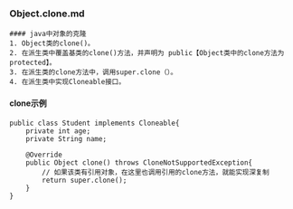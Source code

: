 ### Object.clone.md
    #### java中对象的克隆
    1. Object类的clone()。
    2. 在派生类中覆盖基类的clone()方法，并声明为 public【Object类中的clone方法为protected】。
    3. 在派生类的clone方法中，调用super.clone（）。
    4. 在派生类中实现Cloneable接口。

#### clone示例
```
public class Student implements Cloneable{
    private int age;
    private String name;

    @Override
    public Object clone() throws CloneNotSupportedException{
        // 如果该类有引用对象，在这里也调用引用的clone方法，就能实现深复制
        return super.clone();
    }
}
```